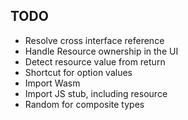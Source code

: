 
## TODO

* Resolve cross interface reference
* Handle Resource ownership in the UI
* Detect resource value from return
* Shortcut for option values
* Import Wasm
* Import JS stub, including resource
* Random for composite types
